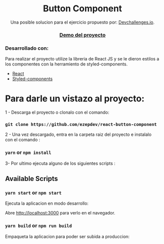 <h1 align="center">Button Component</h1>

<div align="center">
   Una posible solucion para el ejercicio propuesto por: <a href="http://devchallenges.io" target="_blank">Devchallenges.io</a>.
</div>

<div align="center">
  <h3>
    <a href="https://button-component-22345.herokuapp.com/">
      Demo del proyecto
    </a>
  </h3>
</div>

### Desarrollado con:

Para realizar el proyecto utilize la libreria de React JS y se le dieron estilos a los componentes con la herramiento de styled-components.

- [React](https://reactjs.org/)
- [Styled-components](https://styled-components.com/)

# Para darle un vistazo al proyecto: 

1 - Descarga el proyecto o clonalo con el comando: 
### `git clone https://github.com/ezepdev/react-button-component `

2 - Una vez descargado, entra en la carpeta raiz del proyecto e instalalo con el comando :
### `yarn` or `npm install`

3- Por ultimo ejecuta alguno de los siguientes scripts :

## Available Scripts

### `yarn start` or `npm start`

Ejecuta la aplicacion en modo desarrollo:

Abre [http://localhost:3000](http://localhost:3000) para verlo en el navegador.

### `yarn build` or `npm run build`

Empaqueta la aplicacion para poder ser subida a produccion:
